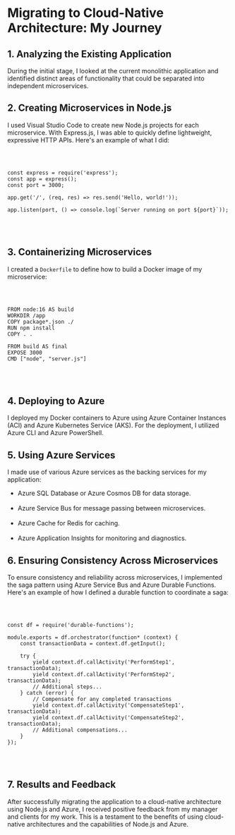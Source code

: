 <h1>Migrating to Cloud-Native Architecture: My Journey</h1>

<h2>1. Analyzing the Existing Application</h2>
<p>During the initial stage, I looked at the current monolithic application and identified distinct areas of functionality that could be separated into independent microservices.</p>

<h2>2. Creating Microservices in Node.js</h2>
<p>I used Visual Studio Code to create new Node.js projects for each microservice. With Express.js, I was able to quickly define lightweight, expressive HTTP APIs. Here's an example of what I did:</p>

<br>

<pre>
<code>
const express = require('express');
const app = express();
const port = 3000;

app.get('/', (req, res) => res.send('Hello, world!'));

app.listen(port, () => console.log(`Server running on port ${port}`));
</code>
</pre>

<br>

<h2>3. Containerizing Microservices</h2>
<p>I created a <code>Dockerfile</code> to define how to build a Docker image of my microservice:</p>

<br>

<pre>
<code>
FROM node:16 AS build
WORKDIR /app
COPY package*.json ./
RUN npm install
COPY . .

FROM build AS final
EXPOSE 3000
CMD ["node", "server.js"]
</code>
</pre>

<br>

<h2>4. Deploying to Azure</h2>
<p>I deployed my Docker containers to Azure using Azure Container Instances (ACI) and Azure Kubernetes Service (AKS). For the deployment, I utilized Azure CLI and Azure PowerShell.</p>

<h2>5. Using Azure Services</h2>
<p>I made use of various Azure services as the backing services for my application:</p>
<ul>
  <li>Azure SQL Database or Azure Cosmos DB for data storage.</li>
  <br>
  <li>Azure Service Bus for message passing between microservices.</li>
  <br>
  <li>Azure Cache for Redis for caching.</li>
  <br>
  <li>Azure Application Insights for monitoring and diagnostics.</li>
</ul>

<h2>6. Ensuring Consistency Across Microservices</h2>
<p>To ensure consistency and reliability across microservices, I implemented the saga pattern using Azure Service Bus and Azure Durable Functions. Here's an example of how I defined a durable function to coordinate a saga:</p>

<br>

<pre>
<code>
const df = require('durable-functions');

module.exports = df.orchestrator(function* (context) {
    const transactionData = context.df.getInput();

    try {
        yield context.df.callActivity('PerformStep1', transactionData);
        yield context.df.callActivity('PerformStep2', transactionData);
        // Additional steps...
    } catch (error) {
        // Compensate for any completed transactions
        yield context.df.callActivity('CompensateStep1', transactionData);
        yield context.df.callActivity('CompensateStep2', transactionData);
        // Additional compensations...
    }
});
</code>
</pre>

<br>

<h2>7. Results and Feedback</h2>
<p>After successfully migrating the application to a cloud-native architecture using Node.js and Azure, I received positive feedback from my manager and clients for my work. This is a testament to the benefits of using cloud-native architectures and the capabilities of Node.js and Azure.</p>
